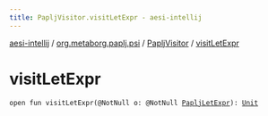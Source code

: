 ```yaml
---
title: PapljVisitor.visitLetExpr - aesi-intellij
---
```


[aesi-intellij](../../index.html) / [org.metaborg.paplj.psi](../index.html) / [PapljVisitor](index.html) / [visitLetExpr](.)

# visitLetExpr

`open fun visitLetExpr(@NotNull o: @NotNull `[`PapljLetExpr`](../-paplj-let-expr/index.html)`): `[`Unit`](https://kotlinlang.org/api/latest/jvm/stdlib/kotlin/-unit/index.html)